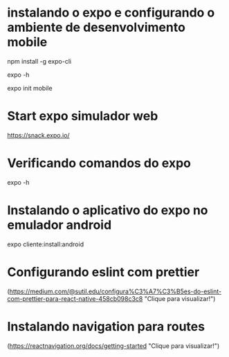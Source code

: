 # instalando o expo e configurando o ambiente de desenvolvimento mobile
npm install -g expo-cli

expo -h

expo init mobile

# Start expo simulador web
https://snack.expo.io/

# Verificando comandos do expo
expo -h

# Instalando o aplicativo do expo no emulador android
expo cliente:install:android

# Configurando eslint com prettier
(https://medium.com/@sutil.edu/configura%C3%A7%C3%B5es-do-eslint-com-prettier-para-react-native-458cb098c3c8 "Clique para visualizar!")

# Instalando navigation para routes
(https://reactnavigation.org/docs/getting-started "Clique para visualizar!")